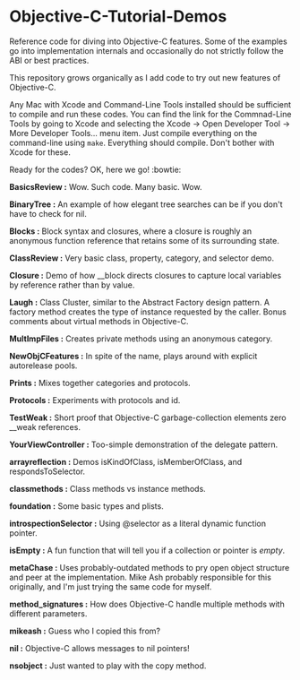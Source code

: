 # Objective-C-Tutorial-Demos

Reference code for diving into Objective-C features. Some of the examples go into implementation internals and occasionally do not strictly follow the ABI or best practices.

This repository grows organically as I add code to try out new features of Objective-C.

Any Mac with Xcode and Command-Line Tools installed should be sufficient to compile and run these codes. You can find the link for the Commnad-Line Tools by going to Xcode and selecting the Xcode -> Open Developer Tool -> More Developer Tools... menu item. Just compile everything on the command-line using ```make```. Everything should compile. Don't bother with Xcode for these.

Ready for the codes? OK, here we go! :bowtie:

**BasicsReview :**  Wow. Such code. Many basic. Wow.

**BinaryTree :** An example of how elegant tree searches can be if you don't have to check for nil.

**Blocks :** Block syntax and closures, where a closure is roughly an anonymous function reference that retains some of its surrounding state.

**ClassReview :** Very basic class, property, category, and selector demo.

**Closure :** Demo of how __block directs closures to capture local variables by reference rather than by value.

**Laugh :** Class Cluster, similar to the Abstract Factory design pattern. A factory method creates the type of instance requested by the caller. Bonus comments about virtual methods in Objective-C.

**MultImpFiles :** Creates private methods using an anonymous category.

**NewObjCFeatures :** In spite of the name, plays around with explicit autorelease pools.

**Prints :** Mixes together categories and protocols.

**Protocols :** Experiments with protocols and id.

**TestWeak :** Short proof that Objective-C garbage-collection elements zero __weak references.

**YourViewController :** Too-simple demonstration of the delegate pattern.

**arrayreflection :** Demos isKindOfClass, isMemberOfClass, and respondsToSelector.

**classmethods :** Class methods vs instance methods.

**foundation :** Some basic types and plists.

**introspectionSelector :** Using @selector as a literal dynamic function pointer.

**isEmpty :** A fun function that will tell you if a collection or pointer is *empty*.

**metaChase :** Uses probably-outdated methods to pry open object structure and peer at the implementation. Mike Ash probably responsible for this originally, and I'm just trying the same code for myself.

**method_signatures :** How does Objective-C handle multiple methods with different parameters.

**mikeash :** Guess who I copied this from?

**nil :** Objective-C allows messages to nil pointers!

**nsobject :** Just wanted to play with the copy method.
